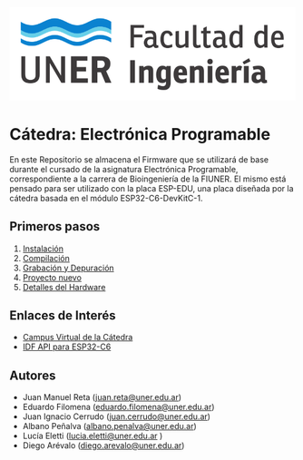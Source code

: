 
![Scheme|30%](fiuner.png)
# Cátedra: Electrónica Programable

En este Repositorio se almacena el Firmware que se utilizará de base durante el cursado de la asignatura Electrónica Programable,
correspondiente a la carrera de Bioingeniería de la FIUNER.
El mismo está pensado para ser utilizado con la placa ESP-EDU, una placa diseñada por la cátedra basada en el módulo ESP32-C6-DevKitC-1.

## Primeros pasos

1. [Instalación](./documentación/instalación.md)
2. [Compilación](./documentación/compilación.md)
3. [Grabación y Depuración](./documentación/depuración.md)
3. [Proyecto nuevo](./documentación/proyecto_nuevo.md)
4. [Detalles del Hardware](./documentación/hardware.md) 

## Enlaces de Interés

* [Campus Virtual de la Cátedra](http://campus.ingenieria.uner.edu.ar/course/view.php?id=455)
* [IDF API para ESP32-C6](https://docs.espressif.com/projects/esp-idf/en/stable/esp32c6/api-reference/index.html)


## Autores

* Juan Manuel Reta (juan.reta@uner.edu.ar)
* Eduardo Filomena (eduardo.filomena@uner.edu.ar)
* Juan Ignacio Cerrudo (juan.cerrudo@uner.edu.ar)
* Albano Peñalva (albano.penalva@uner.edu.ar)
* Lucía Eletti (lucia.eletti@uner.edu.ar )
* Diego Arévalo (diego.arevalo@uner.edu.ar)

